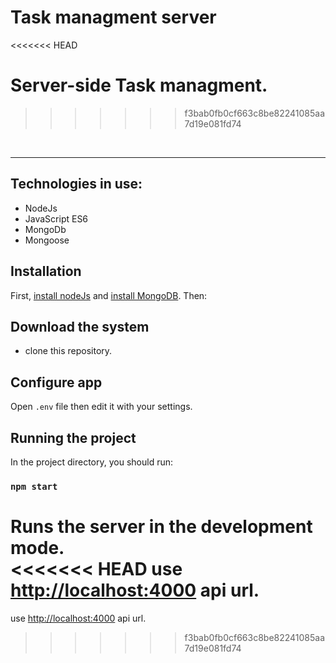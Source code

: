 # Task managment server 
<<<<<<< HEAD

Server-side Task managment. 
=======
>>>>>>> f3bab0fb0cf663c8be82241085aa7d19e081fd74
<br />

---
## Technologies in use: 
 * NodeJs
 * JavaScript ES6 
 * MongoDb
 * Mongoose

## Installation

 First, [install nodeJs](https://nodejs.org/en/) and [install MongoDB](https://www.mongodb.com/download-center). 
  Then: 

## Download the system 
* clone this repository.

## Configure app

Open `.env` file then edit it with your settings. 

## Running the project
In the project directory, you should run:

### `npm start`

Runs the server in the development mode.<br />
<<<<<<< HEAD
use [http://localhost:4000](http://localhost:4000) api url.
=======
use [http://localhost:4000](http://localhost:4000) api url.
>>>>>>> f3bab0fb0cf663c8be82241085aa7d19e081fd74
